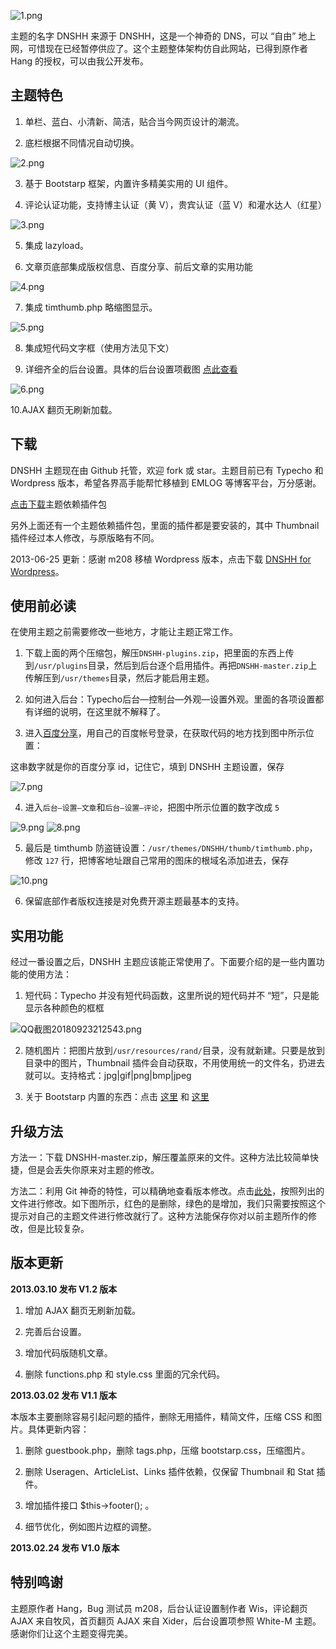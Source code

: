 ![1.png](https://i.loli.net/2018/09/23/5ba792509351c.png)

主题的名字 DNSHH 来源于 DNSHH，这是一个神奇的 DNS，可以 “自由” 地上网，可惜现在已经暂停供应了。这个主题整体架构仿自此网站，已得到原作者 Hang 的授权，可以由我公开发布。

## 主题特色

1. 单栏、蓝白、小清新、简洁，贴合当今网页设计的潮流。

2. 底栏根据不同情况自动切换。

![2.png](https://i.loli.net/2018/09/23/5ba7925013562.png)

3. 基于 Bootstarp 框架，内置许多精美实用的 UI 组件。

4. 评论认证功能，支持博主认证（黄 V），贵宾认证（蓝 V）和灌水达人（红星）

![3.png](https://i.loli.net/2018/09/23/5ba7925011bbd.png)

5. 集成 lazyload。

6. 文章页底部集成版权信息、百度分享、前后文章的实用功能

![4.png](https://i.loli.net/2018/09/23/5ba7924f9be28.png)

7. 集成 timthumb.php 略缩图显示。

![5.png](https://i.loli.net/2018/09/23/5ba79250951bc.png)

8. 集成短代码文字框（使用方法见下文）

9. 详细齐全的后台设置。具体的后台设置项截图 [点此查看](https://i.loli.net/2018/09/23/5ba7933925bfe.png "点此查看")

![6.png](https://i.loli.net/2018/09/23/5ba7925015204.png)

10.AJAX 翻页无刷新加载。

## 下载

DNSHH 主题现在由 Github 托管，欢迎 fork 或 star。主题目前已有 Typecho 和 Wordpress 版本，希望各界高手能帮忙移植到 EMLOG 等博客平台，万分感谢。

[点击下载](https://github.com/Ben02/DNSHH/blob/master/DNSHH-plugins.zip?raw=true)主题依赖插件包

另外上面还有一个主题依赖插件包，里面的插件都是要安装的，其中 Thumbnail 插件经过本人修改，与原版略有不同。

2013-06-25 更新：感谢 m208 移植 Wordpress 版本，点击下载 [DNSHH for Wordpress](https://github.com/Ben02/DNSHH/archive/wordpress.zip "DNSHH for Wordpress")。

## 使用前必读

在使用主题之前需要修改一些地方，才能让主题正常工作。

1. 下载上面的两个压缩包，解压`DNSHH-plugins.zip`，把里面的东西上传到`/usr/plugins`目录，然后到后台逐个启用插件。再把`DNSHH-master.zip`上传解压到`/usr/themes`目录，然后才能启用主题。

2. 如何进入后台：Typecho后台—控制台—外观—设置外观。里面的各项设置都有详细的说明，在这里就不解释了。

3. 进入[百度分享](http://share.baidu.com/code "百度分享")，用自己的百度帐号登录，在获取代码的地方找到图中所示位置：


这串数字就是你的百度分享 id，记住它，填到 DNSHH 主题设置，保存

![7.png](https://i.loli.net/2018/09/23/5ba7924f78693.png)

4. 进入`后台—设置—文章`和`后台—设置—评论`，把图中所示位置的数字改成 `5`

![9.png](https://i.loli.net/2018/09/23/5ba7924f89dc4.png)
![8.png](https://i.loli.net/2018/09/23/5ba7924f9a64b.png)

5. 最后是 timthumb 防盗链设置：`/usr/themes/DNSHH/thumb/timthumb.php`，修改 `127` 行，把博客地址跟自己常用的图床的根域名添加进去，保存

![10.png](https://i.loli.net/2018/09/23/5ba7924f79ba4.png)

6. 保留底部作者版权连接是对免费开源主题最基本的支持。

## 实用功能

经过一番设置之后，DNSHH 主题应该能正常使用了。下面要介绍的是一些内置功能的使用方法：

1. 短代码：Typecho 并没有短代码函数，这里所说的短代码并不 “短”，只是能显示各种颜色的框框

![QQ截图20180923212543.png](https://i.loli.net/2018/09/23/5ba79466bdb8a.png)

2. 随机图片：把图片放到`/usr/resources/rand/`目录，没有就新建。只要是放到目录中的图片，Thumbnail 插件会自动获取，不用使用统一的文件名，扔进去就可以。支持格式：jpg|gif|png|bmp|jpeg

3. 关于 Bootstarp 内置的东西：点击 [这里](http://wrongwaycn.github.com/bootstrap/docs/base-css.html "这里") 和 [这里](http://wrongwaycn.github.com/bootstrap/docs/components.html "这里")

## 升级方法

方法一：下载 DNSHH-master.zip，解压覆盖原来的文件。这种方法比较简单快捷，但是会丢失你原来对主题的修改。

方法二：利用 Git 神奇的特性，可以精确地查看版本修改。点击[此处](https://github.com/Ben02/DNSHH/commit/fbf3c2666501aa961ed1fd04220756053763dd05 "此处")，按照列出的文件进行修改。如下图所示，红色的是删除，绿色的是增加，我们只需要按照这个提示对自己的主题文件进行修改就行了。这种方法能保存你对以前主题所作的修改，但是比较复杂。


## 版本更新

**2013.03.10 发布 V1.2 版本**

1. 增加 AJAX 翻页无刷新加载。

2. 完善后台设置。

3. 增加代码版随机文章。

4. 删除 functions.php 和 style.css 里面的冗余代码。

**2013.03.02 发布 V1.1 版本**

本版本主要删除容易引起问题的插件，删除无用插件，精简文件，压缩 CSS 和图片。具体更新内容：

1. 删除 guestbook.php，删除 tags.php，压缩 bootstarp.css，压缩图片。

2. 删除 Useragen、ArticleList、Links 插件依赖，仅保留 Thumbnail 和 Stat 插件。

3. 增加插件接口 $this->footer(); 。

4. 细节优化，例如图片边框的调整。

**2013.02.24 发布 V1.0 版本**

## 特别鸣谢

主题原作者 Hang，Bug 测试员 m208，后台认证设置制作者 Wis，评论翻页 AJAX 来自牧风，首页翻页 AJAX 来自 Xider，后台设置项参照 White-M 主题。感谢你们让这个主题变得完美。
